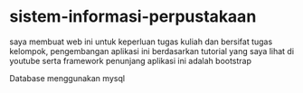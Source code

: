# sistem-informasi-perpustakaan
saya membuat web ini untuk keperluan tugas kuliah dan bersifat tugas kelompok, pengembangan aplikasi ini berdasarkan tutorial yang saya lihat di youtube serta framework penunjang aplikasi ini adalah bootstrap

Database menggunakan mysql
